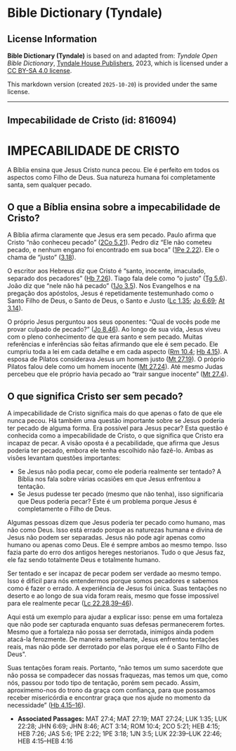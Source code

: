 # Bible Dictionary (Tyndale)

## License Information

**Bible Dictionary (Tyndale)** is based on and adapted from: _Tyndale Open Bible Dictionary_, [Tyndale House Publishers](https://tyndaleopenresources.com/), 2023, which is licensed under a [CC BY-SA 4.0 license](https://creativecommons.org/licenses/by-sa/4.0/legalcode.en).

This markdown version (created `2025-10-20`) is provided under the same license.



--------------------------------

## Impecabilidade de Cristo (id: 816094)

IMPECABILIDADE DE CRISTO
========================

A Bíblia ensina que Jesus Cristo nunca pecou. Ele é perfeito em todos os aspectos como Filho de Deus. Sua natureza humana foi completamente santa, sem qualquer pecado.

O que a Bíblia ensina sobre a impecabilidade de Cristo?
-------------------------------------------------------

A Bíblia afirma claramente que Jesus era sem pecado. Paulo afirma que Cristo “não conheceu pecado” ([2Co 5\.21](https://ref.ly/2Cor5:21)). Pedro diz “Ele não cometeu pecado, e nenhum engano foi encontrado em sua boca” ([1Pe 2\.22](https://ref.ly/1Pet2:22)). Ele o chama de “justo” ([3\.18](https://ref.ly/1Pet3:18)).

O escritor aos Hebreus diz que Cristo é “santo, inocente, imaculado, separado dos pecadores” ([Hb 7\.26](https://ref.ly/Heb7:26)). Tiago fala dele como “o justo” ([Tg 5\.6](https://ref.ly/Jas5:6)). João diz que “nele não há pecado” ([1Jo 3\.5](https://ref.ly/1John3:5)). Nos Evangelhos e na pregação dos apóstolos, Jesus é repetidamente testemunhado como o Santo Filho de Deus, o Santo de Deus, o Santo e Justo ([Lc 1\.35](https://ref.ly/Luke1:35); [Jo 6\.69](https://ref.ly/John6:69); [At 3\.14](https://ref.ly/Acts3:14)).

O próprio Jesus perguntou aos seus oponentes: “Qual de vocês pode me provar culpado de pecado?” ([Jo 8\.46](https://ref.ly/John8:46)). Ao longo de sua vida, Jesus viveu com o pleno conhecimento de que era santo e sem pecado. Muitas referências e inferências são feitas afirmando que ele é sem pecado. Ele cumpriu toda a lei em cada detalhe e em cada aspecto ([Rm 10\.4](https://ref.ly/Rom10:4); [Hb 4\.15](https://ref.ly/Heb4:15)). A esposa de Pilatos considerava Jesus um homem justo ([Mt 27\.19](https://ref.ly/Matt27:19,Matt27:24)). O próprio Pilatos falou dele como um homem inocente ([Mt 27\.24](https://ref.ly/Matt27:19,Matt27:24)). Até mesmo Judas percebeu que ele próprio havia pecado ao “trair sangue inocente” ([Mt 27\.4](https://ref.ly/Matt27:4)).

O que significa Cristo ser sem pecado?
--------------------------------------

A impecabilidade de Cristo significa mais do que apenas o fato de que ele nunca pecou. Há também uma questão importante sobre se Jesus poderia ter pecado de alguma forma. Era possível para Jesus pecar? Esta questão é conhecida como a impecabilidade de Cristo, o que significa que Cristo era incapaz de pecar. A visão oposta é a pecabilidade, que afirma que Jesus poderia ter pecado, embora ele tenha escolhido não fazê\-lo. Ambas as visões levantam questões importantes:

* Se Jesus não podia pecar, como ele poderia realmente ser tentado? A Bíblia nos fala sobre várias ocasiões em que Jesus enfrentou a tentação.
* Se Jesus pudesse ter pecado (mesmo que não tenha), isso significaria que Deus poderia pecar? Este é um problema porque Jesus é completamente o Filho de Deus.

Algumas pessoas dizem que Jesus poderia ter pecado como humano, mas não como Deus. Isso está errado porque as naturezas humana e divina de Jesus não podem ser separadas. Jesus não pode agir apenas como humano ou apenas como Deus. Ele é sempre ambos ao mesmo tempo. Isso fazia parte do erro dos antigos hereges nestorianos. Tudo o que Jesus faz, ele faz sendo totalmente Deus e totalmente humano.

Ser tentado e ser incapaz de pecar podem ser verdade ao mesmo tempo. Isso é difícil para nós entendermos porque somos pecadores e sabemos como é fazer o errado. A experiência de Jesus foi única. Suas tentações no deserto e ao longo de sua vida foram reais, mesmo que fosse impossível para ele realmente pecar ([Lc 22\.28,39–46](https://ref.ly/Luke22:28,Luke22:39-Luke22:46)).

Aqui está um exemplo para ajudar a explicar isso: pense em uma fortaleza que não pode ser capturada enquanto suas defesas permanecerem fortes. Mesmo que a fortaleza não possa ser derrotada, inimigos ainda podem atacá\-la ferozmente. De maneira semelhante, Jesus enfrentou tentações reais, mas não pôde ser derrotado por elas porque ele é o Santo Filho de Deus".

Suas tentações foram reais. Portanto, “não temos um sumo sacerdote que não possa se compadecer das nossas fraquezas, mas temos um que, como nós, passou por todo tipo de tentação, porém sem pecado. Assim, aproximemo\-nos do trono da graça com confiança, para que possamos receber misericórdia e encontrar graça que nos ajude no momento da necessidade” ([Hb 4\.15–16](https://ref.ly/Heb4:15-Heb4:16)).

* **Associated Passages:** MAT 27:4; MAT 27:19; MAT 27:24; LUK 1:35; LUK 22:28; JHN 6:69; JHN 8:46; ACT 3:14; ROM 10:4; 2CO 5:21; HEB 4:15; HEB 7:26; JAS 5:6; 1PE 2:22; 1PE 3:18; 1JN 3:5; LUK 22:39–LUK 22:46; HEB 4:15–HEB 4:16

